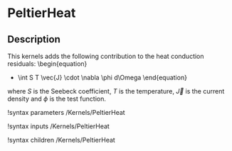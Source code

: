 # PeltierHeat

## Description

This kernels adds the following contribution to the heat conduction residuals:
\begin{equation}
- \int S T \vec{J} \cdot \nabla \phi d\Omega
\end{equation}

where $S$ is the Seebeck coefficient, $T$ is the temperature, $\vec{J}$ is the current density and $\phi$ is the test function.


!syntax parameters /Kernels/PeltierHeat

!syntax inputs /Kernels/PeltierHeat

!syntax children /Kernels/PeltierHeat
